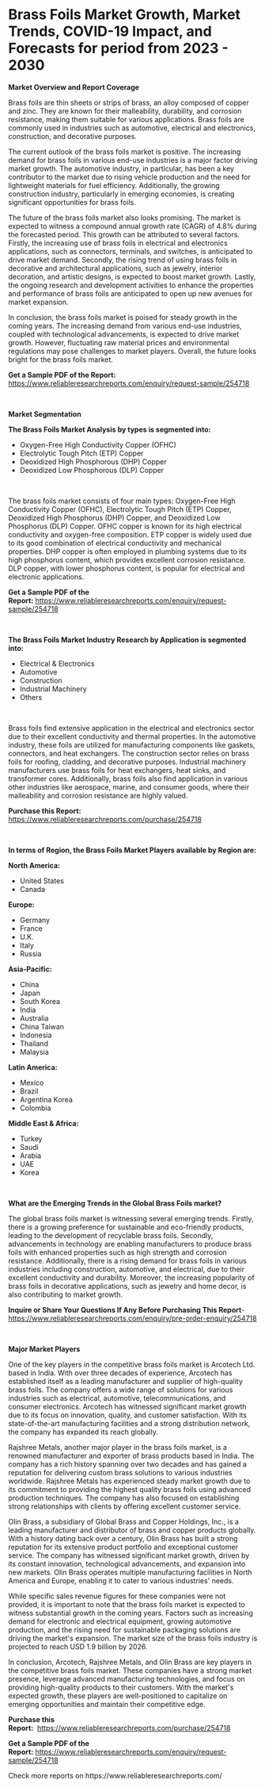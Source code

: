 <p><h1>Brass Foils Market Growth, Market Trends, COVID-19 Impact, and Forecasts for period from 2023 - 2030</h1></p><p><strong>Market Overview and Report Coverage</strong></p>
<p><p>Brass foils are thin sheets or strips of brass, an alloy composed of copper and zinc. They are known for their malleability, durability, and corrosion resistance, making them suitable for various applications. Brass foils are commonly used in industries such as automotive, electrical and electronics, construction, and decorative purposes.</p><p>The current outlook of the brass foils market is positive. The increasing demand for brass foils in various end-use industries is a major factor driving market growth. The automotive industry, in particular, has been a key contributor to the market due to rising vehicle production and the need for lightweight materials for fuel efficiency. Additionally, the growing construction industry, particularly in emerging economies, is creating significant opportunities for brass foils.</p><p>The future of the brass foils market also looks promising. The market is expected to witness a compound annual growth rate (CAGR) of 4.8% during the forecasted period. This growth can be attributed to several factors. Firstly, the increasing use of brass foils in electrical and electronics applications, such as connectors, terminals, and switches, is anticipated to drive market demand. Secondly, the rising trend of using brass foils in decorative and architectural applications, such as jewelry, interior decoration, and artistic designs, is expected to boost market growth. Lastly, the ongoing research and development activities to enhance the properties and performance of brass foils are anticipated to open up new avenues for market expansion.</p><p>In conclusion, the brass foils market is poised for steady growth in the coming years. The increasing demand from various end-use industries, coupled with technological advancements, is expected to drive market growth. However, fluctuating raw material prices and environmental regulations may pose challenges to market players. Overall, the future looks bright for the brass foils market.</p></p>
<p><strong>Get a Sample PDF of the Report:</strong> <a href="https://www.reliableresearchreports.com/enquiry/request-sample/254718">https://www.reliableresearchreports.com/enquiry/request-sample/254718</a></p>
<p>&nbsp;</p>
<p><strong>Market Segmentation</strong></p>
<p><strong>The Brass Foils Market Analysis by types is segmented into:</strong></p>
<p><ul><li>Oxygen-Free High Conductivity Copper (OFHC)</li><li>Electrolytic Tough Pitch (ETP) Copper</li><li>Deoxidized High Phosphorous (DHP) Copper</li><li>Deoxidized Low Phosphorous (DLP) Copper</li></ul></p>
<p>&nbsp;</p>
<p><p>The brass foils market consists of four main types: Oxygen-Free High Conductivity Copper (OFHC), Electrolytic Tough Pitch (ETP) Copper, Deoxidized High Phosphorus (DHP) Copper, and Deoxidized Low Phosphorus (DLP) Copper. OFHC copper is known for its high electrical conductivity and oxygen-free composition. ETP copper is widely used due to its good combination of electrical conductivity and mechanical properties. DHP copper is often employed in plumbing systems due to its high phosphorus content, which provides excellent corrosion resistance. DLP copper, with lower phosphorus content, is popular for electrical and electronic applications.</p></p>
<p><strong>Get a Sample PDF of the Report:</strong>&nbsp;<a href="https://www.reliableresearchreports.com/enquiry/request-sample/254718">https://www.reliableresearchreports.com/enquiry/request-sample/254718</a></p>
<p>&nbsp;</p>
<p><strong>The Brass Foils Market Industry Research by Application is segmented into:</strong></p>
<p><ul><li>Electrical & Electronics</li><li>Automotive</li><li>Construction</li><li>Industrial Machinery</li><li>Others</li></ul></p>
<p>&nbsp;</p>
<p><p>Brass foils find extensive application in the electrical and electronics sector due to their excellent conductivity and thermal properties. In the automotive industry, these foils are utilized for manufacturing components like gaskets, connectors, and heat exchangers. The construction sector relies on brass foils for roofing, cladding, and decorative purposes. Industrial machinery manufacturers use brass foils for heat exchangers, heat sinks, and transformer cores. Additionally, brass foils also find application in various other industries like aerospace, marine, and consumer goods, where their malleability and corrosion resistance are highly valued.</p></p>
<p><strong>Purchase this Report:</strong>&nbsp; <a href="https://www.reliableresearchreports.com/purchase/254718">https://www.reliableresearchreports.com/purchase/254718</a></p>
<p>&nbsp;</p>
<p><strong>In terms of Region, the Brass Foils Market Players available by Region are:</strong></p>
<p>
    <p> <strong> North America: </strong>
        <ul>
            <li>United States</li>
            <li>Canada</li>
        </ul>
        </p> 
    <p> <strong> Europe: </strong>
        <ul>
            <li>Germany</li>
            <li>France</li>
            <li>U.K.</li>
            <li>Italy</li>
            <li>Russia</li>
        </ul>
        </p> 
    <p> <strong> Asia-Pacific: </strong>
        <ul>
            <li>China</li>
            <li>Japan</li>
            <li>South Korea</li>
            <li>India</li>
            <li>Australia</li>
            <li>China Taiwan</li>
            <li>Indonesia</li>
            <li>Thailand</li>
            <li>Malaysia</li>
        </ul>
        </p> 
    <p> <strong> Latin America: </strong>
        <ul>
            <li>Mexico</li>
            <li>Brazil</li>
            <li>Argentina Korea</li>
            <li>Colombia</li>
        </ul>
        </p> 
    <p> <strong> Middle East & Africa: </strong>
        <ul>
            <li>Turkey</li>
            <li>Saudi</li>
            <li>Arabia</li>
            <li>UAE</li>
            <li>Korea</li>
        </ul>
    </p>
    </p>
<p>&nbsp;</p>
<p><strong>What are the Emerging Trends in the Global Brass Foils market?</strong></p>
<p><p>The global brass foils market is witnessing several emerging trends. Firstly, there is a growing preference for sustainable and eco-friendly products, leading to the development of recyclable brass foils. Secondly, advancements in technology are enabling manufacturers to produce brass foils with enhanced properties such as high strength and corrosion resistance. Additionally, there is a rising demand for brass foils in various industries including construction, automotive, and electrical, due to their excellent conductivity and durability. Moreover, the increasing popularity of brass foils in decorative applications, such as jewelry and home decor, is also contributing to market growth.</p></p>
<p><strong>Inquire or Share Your Questions If Any Before Purchasing This Report</strong>- <a href="https://www.reliableresearchreports.com/enquiry/pre-order-enquiry/254718">https://www.reliableresearchreports.com/enquiry/pre-order-enquiry/254718</a></p>
<p>&nbsp;</p>
<p><strong>Major Market Players</strong></p>
<p><p>One of the key players in the competitive brass foils market is Arcotech Ltd. based in India. With over three decades of experience, Arcotech has established itself as a leading manufacturer and supplier of high-quality brass foils. The company offers a wide range of solutions for various industries such as electrical, automotive, telecommunications, and consumer electronics. Arcotech has witnessed significant market growth due to its focus on innovation, quality, and customer satisfaction. With its state-of-the-art manufacturing facilities and a strong distribution network, the company has expanded its reach globally. </p><p>Rajshree Metals, another major player in the brass foils market, is a renowned manufacturer and exporter of brass products based in India. The company has a rich history spanning over two decades and has gained a reputation for delivering custom brass solutions to various industries worldwide. Rajshree Metals has experienced steady market growth due to its commitment to providing the highest quality brass foils using advanced production techniques. The company has also focused on establishing strong relationships with clients by offering excellent customer service.</p><p>Olin Brass, a subsidiary of Global Brass and Copper Holdings, Inc., is a leading manufacturer and distributor of brass and copper products globally. With a history dating back over a century, Olin Brass has built a strong reputation for its extensive product portfolio and exceptional customer service. The company has witnessed significant market growth, driven by its constant innovation, technological advancements, and expansion into new markets. Olin Brass operates multiple manufacturing facilities in North America and Europe, enabling it to cater to various industries' needs.</p><p>While specific sales revenue figures for these companies were not provided, it is important to note that the brass foils market is expected to witness substantial growth in the coming years. Factors such as increasing demand for electronic and electrical equipment, growing automotive production, and the rising need for sustainable packaging solutions are driving the market's expansion. The market size of the brass foils industry is projected to reach USD 1.9 billion by 2026.</p><p>In conclusion, Arcotech, Rajshree Metals, and Olin Brass are key players in the competitive brass foils market. These companies have a strong market presence, leverage advanced manufacturing technologies, and focus on providing high-quality products to their customers. With the market's expected growth, these players are well-positioned to capitalize on emerging opportunities and maintain their competitive edge.</p></p>
<p><strong>Purchase this Report:</strong>&nbsp;&nbsp;<a href="https://www.reliableresearchreports.com/purchase/254718">https://www.reliableresearchreports.com/purchase/254718</a></p>
<p></p>
<p><strong>Get a Sample PDF of the Report:</strong>&nbsp;<a href="https://www.reliableresearchreports.com/enquiry/request-sample/254718">https://www.reliableresearchreports.com/enquiry/request-sample/254718</a></p>
<p>Check more reports on https://www.reliableresearchreports.com/</p>